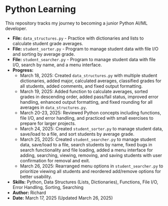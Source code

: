 # Python Learning
This repository tracks my journey to becoming a junior Python AI/ML developer.
- **File:** `data_structures.py` - Practice with dictionaries and lists to calculate student grade averages.
- **File:** `student_sorter.py` - Program to manage student data with file I/O and sorting by average grade.
- **File:** `student_searcher.py` - Program to manage student data with file I/O, search by name, and a menu interface.
- **Progress:** 
  - March 18, 2025: Created `data_structures.py` with multiple student dictionaries, added major, calculated averages, classified grades for all students, added comments, and fixed output formatting.
  - March 19, 2025: Added function to calculate averages, sorted grades in descending order, added pass/fail status, improved error handling, enhanced output formatting, and fixed rounding for all averages in `data_structures.py`.
  - March 20-23, 2025: Reviewed Python concepts including functions, file I/O, and error handling, and practiced with small exercises to prepare for larger projects.
  - March 24, 2025: Created `student_sorter.py` to manage student data, save/load to a file, and sort students by average grade.
  - March 25, 2025: Created `student_searcher.py` to manage student data, save/load to a file, search students by name, fixed bugs in search functionality and file loading, added a menu interface for adding, searching, viewing, removing, and saving students with user confirmation for removal and exit.
  - March 26, 2025: Rearranged menu options in `student_searcher.py` to prioritize viewing all students and reordered add/remove options for better usability.
- **Skills:** Python, Data Structures (Lists, Dictionaries), Functions, File I/O, Error Handling, Sorting, Searching
- **Author:** Richard
- **Date:** March 17, 2025 (Updated March 26, 2025)